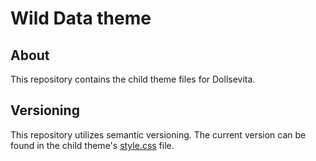 # Wild Data theme

## About

This repository contains the child theme files for Dollsevita.

## Versioning

This repository utilizes semantic versioning. The current version can be found in the child theme's [style.css](style.css) file.
